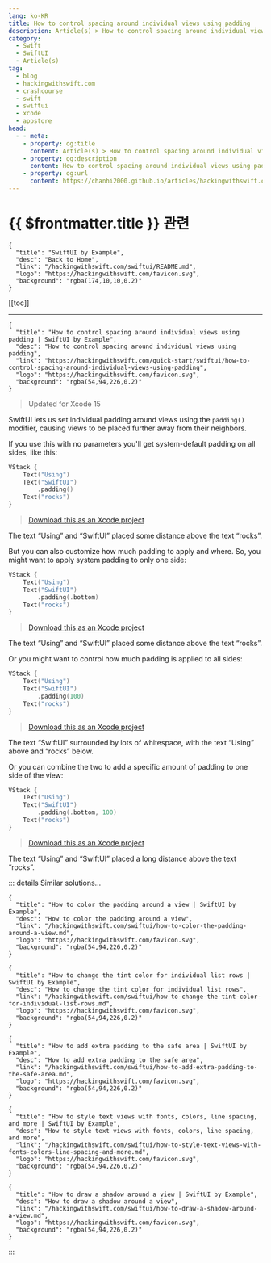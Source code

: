 ```yaml
---
lang: ko-KR
title: How to control spacing around individual views using padding
description: Article(s) > How to control spacing around individual views using padding
category:
  - Swift
  - SwiftUI
  - Article(s)
tag: 
  - blog
  - hackingwithswift.com
  - crashcourse
  - swift
  - swiftui
  - xcode
  - appstore
head:
  - - meta:
    - property: og:title
      content: Article(s) > How to control spacing around individual views using padding
    - property: og:description
      content: How to control spacing around individual views using padding
    - property: og:url
      content: https://chanhi2000.github.io/articles/hackingwithswift.com/swiftui/how-to-control-spacing-around-individual-views-using-padding.html
---
```


# {{ $frontmatter.title }} 관련

```component VPCard
{
  "title": "SwiftUI by Example",
  "desc": "Back to Home",
  "link": "/hackingwithswift.com/swiftui/README.md",
  "logo": "https://hackingwithswift.com/favicon.svg",
  "background": "rgba(174,10,10,0.2)"
}
```

[[toc]]

---

```component VPCard
{
  "title": "How to control spacing around individual views using padding | SwiftUI by Example",
  "desc": "How to control spacing around individual views using padding",
  "link": "https://hackingwithswift.com/quick-start/swiftui/how-to-control-spacing-around-individual-views-using-padding",
  "logo": "https://hackingwithswift.com/favicon.svg",
  "background": "rgba(54,94,226,0.2)"
}
```

> Updated for Xcode 15

SwiftUI lets us set individual padding around views using the `padding()` modifier, causing views to be placed further away from their neighbors.

If you use this with no parameters you'll get system-default padding on all sides, like this:

```swift
VStack {
    Text("Using")
    Text("SwiftUI")
        .padding()
    Text("rocks")
}
```

> [<FontIcon icon="fas fa-file-zipper"/>Download this as an Xcode project](https://hackingwithswift.com/files/projects/swiftui/how-to-control-spacing-around-individual-views-using-padding-1.zip)

The text “Using” and “SwiftUI” placed some distance above the text “rocks”.

But you can also customize how much padding to apply and where. So, you might want to apply system padding to only one side:

```swift
VStack {
    Text("Using")
    Text("SwiftUI")
        .padding(.bottom)
    Text("rocks")
}
```

> [<FontIcon icon="fas fa-file-zipper"/>Download this as an Xcode project](https://hackingwithswift.com/files/projects/swiftui/how-to-control-spacing-around-individual-views-using-padding-2.zip)

The text “Using” and “SwiftUI” placed some distance above the text “rocks”.

Or you might want to control how much padding is applied to all sides:

```swift
VStack {
    Text("Using")
    Text("SwiftUI")
        .padding(100)
    Text("rocks")
}
```

> [<FontIcon icon="fas fa-file-zipper"/>Download this as an Xcode project](https://hackingwithswift.com/files/projects/swiftui/how-to-control-spacing-around-individual-views-using-padding-3.zip)

The text “SwiftUI” surrounded by lots of whitespace, with the text “Using” above and “rocks” below.

Or you can combine the two to add a specific amount of padding to one side of the view:

```swift
VStack {
    Text("Using")
    Text("SwiftUI")
        .padding(.bottom, 100)
    Text("rocks")
}
```

> [<FontIcon icon="fas fa-file-zipper"/>Download this as an Xcode project](https://hackingwithswift.com/files/projects/swiftui/how-to-control-spacing-around-individual-views-using-padding-4.zip)

The text “Using” and “SwiftUI” placed a long distance above the text “rocks”.

::: details Similar solutions…

```component VPCard
{
  "title": "How to color the padding around a view | SwiftUI by Example",
  "desc": "How to color the padding around a view",
  "link": "/hackingwithswift.com/swiftui/how-to-color-the-padding-around-a-view.md",
  "logo": "https://hackingwithswift.com/favicon.svg",
  "background": "rgba(54,94,226,0.2)"
}
```

```component VPCard
{
  "title": "How to change the tint color for individual list rows | SwiftUI by Example",
  "desc": "How to change the tint color for individual list rows",
  "link": "/hackingwithswift.com/swiftui/how-to-change-the-tint-color-for-individual-list-rows.md",
  "logo": "https://hackingwithswift.com/favicon.svg",
  "background": "rgba(54,94,226,0.2)"
}
```

```component VPCard
{
  "title": "How to add extra padding to the safe area | SwiftUI by Example",
  "desc": "How to add extra padding to the safe area",
  "link": "/hackingwithswift.com/swiftui/how-to-add-extra-padding-to-the-safe-area.md",
  "logo": "https://hackingwithswift.com/favicon.svg",
  "background": "rgba(54,94,226,0.2)"
}
```

```component VPCard
{
  "title": "How to style text views with fonts, colors, line spacing, and more | SwiftUI by Example",
  "desc": "How to style text views with fonts, colors, line spacing, and more",
  "link": "/hackingwithswift.com/swiftui/how-to-style-text-views-with-fonts-colors-line-spacing-and-more.md",
  "logo": "https://hackingwithswift.com/favicon.svg",
  "background": "rgba(54,94,226,0.2)"
}
```

```component VPCard
{
  "title": "How to draw a shadow around a view | SwiftUI by Example",
  "desc": "How to draw a shadow around a view",
  "link": "/hackingwithswift.com/swiftui/how-to-draw-a-shadow-around-a-view.md",
  "logo": "https://hackingwithswift.com/favicon.svg",
  "background": "rgba(54,94,226,0.2)"
}
```

:::

